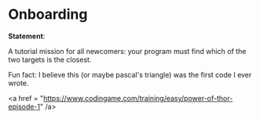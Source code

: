 # Onboarding

**Statement**:

A tutorial mission for all newcomers: your program must find which of the two targets is the closest.

</hr>

Fun fact:
I believe this (or maybe pascal's triangle) was the first code I ever wrote.

<a href = "https://www.codingame.com/training/easy/power-of-thor-episode-1" /a>
    
